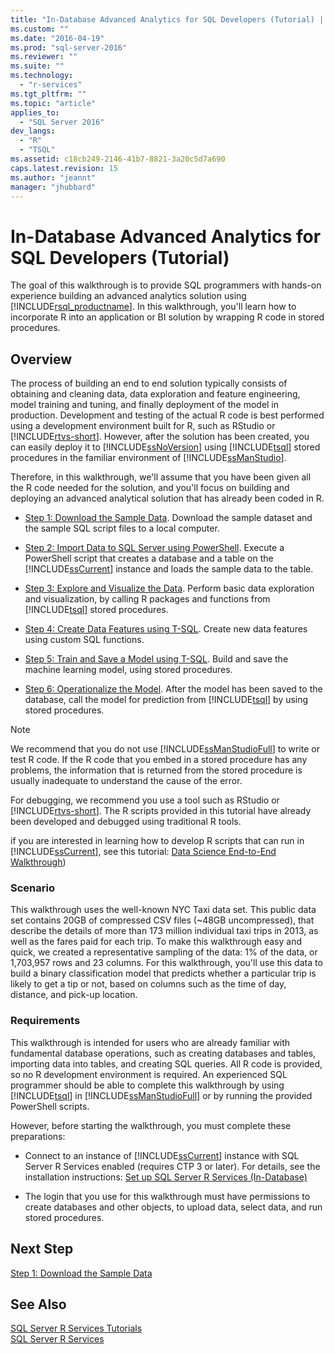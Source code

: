 ```yaml
---
title: "In-Database Advanced Analytics for SQL Developers (Tutorial) | Microsoft Docs"
ms.custom: ""
ms.date: "2016-04-19"
ms.prod: "sql-server-2016"
ms.reviewer: ""
ms.suite: ""
ms.technology: 
  - "r-services"
ms.tgt_pltfrm: ""
ms.topic: "article"
applies_to: 
  - "SQL Server 2016"
dev_langs: 
  - "R"
  - "TSQL"
ms.assetid: c18cb249-2146-41b7-8821-3a20c5d7a690
caps.latest.revision: 15
ms.author: "jeannt"
manager: "jhubbard"
---
```

# In-Database Advanced Analytics for SQL Developers (Tutorial)
The goal of this walkthrough is to provide SQL programmers with hands-on experience  building an advanced analytics solution using [!INCLUDE[rsql_productname](../../../a9notintoc/includes/rsql-productname-md.md)]. In this walkthrough, you'll learn how to incorporate R into an application or BI solution by wrapping R code in stored procedures.  
  
## Overview  
The process of building an end to end solution typically consists of obtaining and cleaning data, data exploration and feature engineering, model training and tuning, and finally deployment of the model in production. Development and testing of the actual R code is best performed using a development environment built for  R, such as RStudio or [!INCLUDE[rtvs-short](../../../advanced-analytics/r-services/tutorials/includes/rtvs-short-md.md)]. However, after the solution has been created, you can easily deploy it to [!INCLUDE[ssNoVersion](../../../a9notintoc/includes/ssnoversion-md.md)] using [!INCLUDE[tsql](../../../a9notintoc/includes/tsql-md.md)] stored procedures in the familiar environment of [!INCLUDE[ssManStudio](../../../a9notintoc/includes/ssmanstudio-md.md)].  
  
Therefore, in this walkthrough, we'll assume that you have been given all the R code needed for the solution, and you'll focus on building and deploying an advanced analytical solution that has already been coded in R.  
  
-   [Step 1: Download the Sample Data](../../../advanced-analytics/r-services/tutorials/step-1-download-the-sample-data-in-database-advanced-analytics-tutorial.md).    Download the sample dataset and the sample SQL script files to a local computer.  
  
-   [Step 2: Import Data to SQL Server using PowerShell](../../../advanced-analytics/r-services/tutorials/step-2-import-data-to-sql-server-using-powershell.md).  Execute a PowerShell script that creates a database and a table on the [!INCLUDE[ssCurrent](../../../a9notintoc/includes/sscurrent-md.md)] instance and loads the sample data to the table.  
  
-   [Step 3: Explore and Visualize the Data](../../../advanced-analytics/r-services/tutorials/step-3-explore-and-visualize-the-data-in-database-advanced-analytics-tutorial.md).   Perform basic data exploration and visualization, by calling R packages and functions from [!INCLUDE[tsql](../../../a9notintoc/includes/tsql-md.md)] stored procedures.  
  
-   [Step 4: Create Data Features using T-SQL](../../../advanced-analytics/r-services/tutorials/step-4-create-data-features-using-t-sql-in-database-advanced-analytics-tutorial.md).  Create new data features using custom SQL functions.  
  
-   [Step 5: Train and Save a Model using T-SQL](../../../advanced-analytics/r-services/tutorials/step-5-train-and-save-a-model-using-t-sql.md).  Build and save the machine learning model, using stored procedures.  
  
-   [Step 6: Operationalize the Model](../../../advanced-analytics/r-services/tutorials/step-6-operationalize-the-model-in-database-advanced-analytics-tutorial.md).  After the model has been saved to the database, call the model for prediction from [!INCLUDE[tsql](../../../a9notintoc/includes/tsql-md.md)] by using stored procedures.  
  
> [!NOTE]  
> We recommend that you do not use [!INCLUDE[ssManStudioFull](../../../a9notintoc/includes/ssmanstudiofull-md.md)] to write or test R code. If the R code that you embed in a stored procedure has any problems, the information that is returned from the stored procedure is usually inadequate to understand the cause of the error.   
>   
> For debugging, we recommend you use a tool such as RStudio or [!INCLUDE[rtvs-short](../../../advanced-analytics/r-services/tutorials/includes/rtvs-short-md.md)]. The R scripts provided in this tutorial have already been developed and debugged using traditional R tools.  
>   
> if you are interested in learning how to develop R scripts that can run in [!INCLUDE[ssCurrent](../../../a9notintoc/includes/sscurrent-md.md)], see this tutorial: [Data Science End-to-End Walkthrough](../../../advanced-analytics/r-services/tutorials/data-science-end-to-end-walkthrough.md))  
  
### Scenario  
This walkthrough uses the well-known NYC Taxi data set. This public data set contains 20GB of compressed CSV files (~48GB uncompressed), that describe the details of more than 173 million individual taxi trips in 2013, as well as the fares paid for each trip. To make this walkthrough easy and quick, we created a representative sampling of the data: 1% of the data, or 1,703,957 rows and 23 columns. For this walkthrough, you'll use this data to build a binary classification model that predicts whether a particular trip is likely to get a tip or not, based on columns such as the time of day, distance, and pick-up location.  
  
  
### Requirements  
This walkthrough is intended for users who are already familiar with fundamental database operations, such as creating databases and tables, importing data into tables, and creating SQL queries. All R code is provided, so no R development environment is required. An experienced SQL programmer should be able to complete this walkthrough by using [!INCLUDE[tsql](../../../a9notintoc/includes/tsql-md.md)] in [!INCLUDE[ssManStudioFull](../../../a9notintoc/includes/ssmanstudiofull-md.md)] or by running the provided PowerShell scripts.  
  
However, before starting the walkthrough, you must complete these preparations:  
  
-   Connect to an instance of [!INCLUDE[ssCurrent](../../../a9notintoc/includes/sscurrent-md.md)] instance with SQL Server R Services enabled (requires CTP 3 or later). For details, see the installation instructions: [Set up SQL Server R Services (In-Database)](https://msdn.microsoft.com/library/mt696069.aspx)  
  
 -   The login that you use for this walkthrough must have permissions to create databases and other objects, to upload data, select data, and run stored procedures.  
  
## Next Step  
[Step 1: Download the Sample Data](../../../advanced-analytics/r-services/tutorials/step-1-download-the-sample-data-in-database-advanced-analytics-tutorial.md)  
  
## See Also  
[SQL Server R Services Tutorials](../../../advanced-analytics/r-services/tutorials/sql-server-r-services-tutorials.md)  
[SQL Server R Services](../../../advanced-analytics/r-services/sql-server-r-services.md)  
  
  
  
